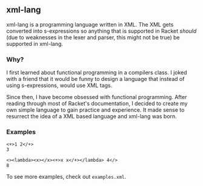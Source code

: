 ## xml-lang

xml-lang is a programming language written in XML. The XML gets converted into s-expressions so anything that is supported in Racket _should_ (due to weaknesses in the lexer and parser, this might not be true) be supported in xml-lang.


### Why?
I first learned about functional programming in a compilers class. I joked with a friend that it would be funny to design a language that instead of using s-expressions, would use XML tags. 

Since then, I have become obsessed with functional programming. After reading through most of Racket's documentation, I decided to create my own simple language to gain practice and experience. It made sense to resurrect the idea of a XML based language and xml-lang was born.


### Examples
```
<+>1 2</+>
3
```

```
<><lambda><x></x><+>x x</+></lambda> 4</>
8
```

To see more examples, check out `examples.xml`.



